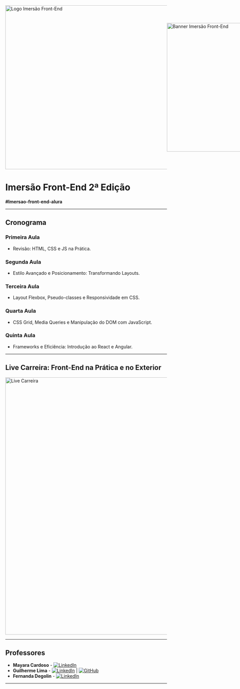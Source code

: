 <div style="display: flex; align-items: center;">
    <img src="https://github.com/user-attachments/assets/dc403a2e-eb7c-4525-b065-2a4ff4d29e90" alt="Logo Imersão Front-End" width="510">
    <img src="https://github.com/user-attachments/assets/eda80e59-cebc-444f-810c-101df4dea57a" alt="Banner Imersão Front-End" width="400">
</div>

# Imersão Front-End 2ª Edição  
**#Imersao-front-end-alura**

---

## Cronograma

### **Primeira Aula**  
- Revisão: HTML, CSS e JS na Prática.

### **Segunda Aula**  
- Estilo Avançado e Posicionamento: Transformando Layouts.

### **Terceira Aula**  
- Layout Flexbox, Pseudo-classes e Responsividade em CSS.

### **Quarta Aula**  
- CSS Grid, Media Queries e Manipulação do DOM com JavaScript.

### **Quinta Aula**  
- Frameworks e Eficiência: Introdução ao React e Angular.

---

## **Live Carreira: Front-End na Prática e no Exterior**  
<img src="https://github.com/user-attachments/assets/f2ed4822-c185-427f-97b4-7335cf0b1b74" alt="Live Carreira" width="800">

---

## **Professores**  

- **Mayara Cardoso** - [![LinkedIn](https://img.shields.io/static/v1?label=&message=LinkedIn&color=0A66C2&logo=linkedin&logoColor=white)](https://www.linkedin.com/in/mayara-cardoso-556a45162/)
- **Guilherme Lima** - [![LinkedIn](https://img.shields.io/static/v1?label=&message=LinkedIn&color=0A66C2&logo=linkedin&logoColor=white)](https://www.linkedin.com/in/guilherme-lima-developer/) | [![GitHub](https://img.shields.io/static/v1?label=&message=GitHub&color=181717&logo=github&logoColor=white)](https://github.com/guilhermeonrails)
- **Fernanda Degolin** - [![LinkedIn](https://img.shields.io/static/v1?label=&message=LinkedIn&color=0A66C2&logo=linkedin&logoColor=white)](https://www.linkedin.com/in/fernandadegolin/)

---
